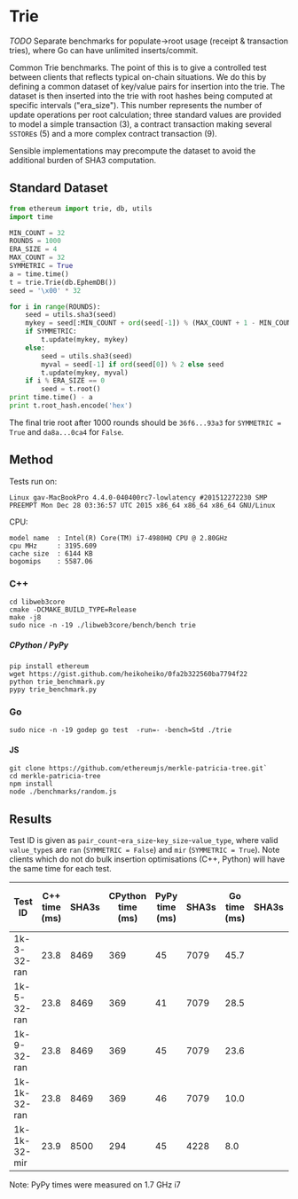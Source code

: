 # Trie

*TODO* Separate benchmarks for populate->root usage (receipt & transaction tries), where Go can have unlimited inserts/commit.

Common Trie benchmarks. The point of this is to give a controlled test between clients that reflects typical on-chain situations. We do this by defining a common dataset of key/value pairs for insertion into the trie. The dataset is then inserted into the trie with root hashes being computed at specific intervals ("era_size"). This number represents the number of update operations per root calculation; three standard values are provided to model a simple transaction (3), a contract transaction making several `SSTORE`s (5) and a more complex contract transaction (9).

Sensible implementations may precompute the dataset to avoid the additional burden of SHA3 computation.

## Standard Dataset

```python
from ethereum import trie, db, utils
import time

MIN_COUNT = 32
ROUNDS = 1000
ERA_SIZE = 4
MAX_COUNT = 32
SYMMETRIC = True
a = time.time()
t = trie.Trie(db.EphemDB())
seed = '\x00' * 32

for i in range(ROUNDS):
    seed = utils.sha3(seed)
    mykey = seed[:MIN_COUNT + ord(seed[-1]) % (MAX_COUNT + 1 - MIN_COUNT)]
    if SYMMETRIC:
        t.update(mykey, mykey)
    else:
        seed = utils.sha3(seed)
        myval = seed[-1] if ord(seed[0]) % 2 else seed
        t.update(mykey, myval)
    if i % ERA_SIZE == 0
        seed = t.root()
print time.time() - a 
print t.root_hash.encode('hex')
```

The final trie root after 1000 rounds should be `36f6...93a3` for `SYMMETRIC = True` and `da8a...0ca4` for `False`.


## Method

Tests run on:
```
Linux gav-MacBookPro 4.4.0-040400rc7-lowlatency #201512272230 SMP PREEMPT Mon Dec 28 03:36:57 UTC 2015 x86_64 x86_64 x86_64 GNU/Linux
```

CPU:
```
model name	: Intel(R) Core(TM) i7-4980HQ CPU @ 2.80GHz
cpu MHz		: 3195.609
cache size	: 6144 KB
bogomips	: 5587.06
```

### C++

```
cd libweb3core
cmake -DCMAKE_BUILD_TYPE=Release
make -j8
sudo nice -n -19 ./libweb3core/bench/bench trie
```

##### CPython / PyPy
```
pip install ethereum
wget https://gist.github.com/heikoheiko/0fa2b322560ba7794f22
python trie_benchmark.py
pypy trie_benchmark.py
```

### Go

```
sudo nice -n -19 godep go test  -run=- -bench=Std ./trie
```

#### JS
```
git clone https://github.com/ethereumjs/merkle-patricia-tree.git`
cd merkle-patricia-tree
npm install
node ./benchmarks/random.js
```


## Results

Test ID is given as `pair_count`-`era_size`-`key_size`-`value_type`, where valid `value_type`s are `ran` (`SYMMETRIC = False`) and `mir` (`SYMMETRIC = True`). Note clients which do not do bulk insertion optimisations (C++, Python) will have the same time for each test.


| Test ID      | C++ time (ms) | SHA3s | CPython time (ms) |  PyPy time (ms) | SHA3s | Go time (ms) | SHA3s | Pure JS - No extensions (ms) |
| ------------ | ---- | ----- | ------ | ----- |----- | ----- | ----- |---- |
| 1k-3-32-ran  | 23.8   | 8469  | 369   | 45 |  7079  | 45.7  |      | 388  |
| 1k-5-32-ran  | 23.8   | 8469  | 369   | 41 | 7079  | 28.5  |      | 374 |
| 1k-9-32-ran  | 23.8   | 8469  | 369   | 45 | 7079  | 23.6 |       | 374 |
| 1k-1k-32-ran | 23.8   | 8469  | 369    | 46 | 7079  | 10.0  |     | 389 |
| 1k-1k-32-mir | 23.9   | 8500  | 294    | 45 | 4228  | 8.0  |      | 382 |

Note: PyPy times were measured on 1.7 GHz i7